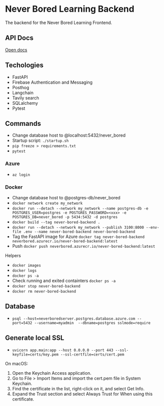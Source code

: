 # Never Bored Learning Backend

The backend for the Never Bored Learning Frontend.

## API Docs

[Open docs](http://127.0.0.1:8000/docs)

## Techologies

- FastAPI
- Firebase Authentication and Messaging
- Posthog
- Langchain
- Tavily search
- SQLalchemy
- Pytest

## Commands

- Change database host to @localhost:5432/never_bored
- Startup script: `./startup.sh`
- `pip freeze > requirements.txt`
- `pytest`

### Azure

- `az login`

### Docker

- Change database host to @postgres-db/never_bored
- `docker network create my_network`
- `docker run --detach --network my_network --name postgres-db -e POSTGRES_USER=postgres -e POSTGRES_PASSWORD=<xxx> -e POSTGRES_DB=never_bored -p 5434:5432 -d postgres`
- `docker build --tag never-bored-backend .`
- `docker run --detach --network my_network --publish 3100:8000 --env-file .env --name never-bored-backend never-bored-backend`
- Tag the FastAPI image for Azure
  `docker tag never-bored-backend neverbored.azurecr.io/never-bored-backend:latest`
- Push `docker push neverbored.azurecr.io/never-bored-backend:latest`

Helpers

- `docker images`
- `docker logs`
- `docker ps -a`
- Check running and exited containters `docker ps -a`
- `docker stop never-bored-backend`
- `docker rm never-bored-backend`

## Database

- `psql --host=neverboredserver.postgres.database.azure.com --port=5432 --username=myadmin  --dbname=postgres sslmode=require`

## Generate local SSL

- `uvicorn app.main:app --host 0.0.0.0 --port 443 --ssl-keyfile=certs/key.pem --ssl-certfile=certs/cert.pem`

On macOS:

1. Open the Keychain Access application.
2. Go to File > Import Items and import the cert.pem file in System Keychain.
3. Find the certificate in the list, right-click on it, and select Get Info.
4. Expand the Trust section and select Always Trust for When using this
   certificate.
